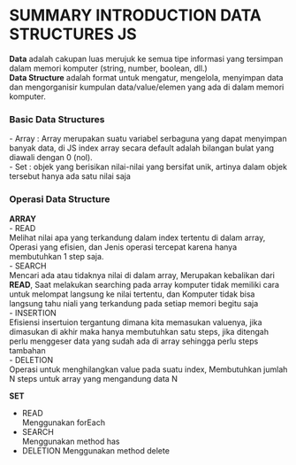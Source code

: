 <h1>SUMMARY INTRODUCTION DATA STRUCTURES JS</h1>

<b>Data</b> adalah cakupan luas merujuk ke semua tipe informasi yang tersimpan dalam memori komputer (string, number, boolean, dll.)<br>
<b>Data Structure</b> adalah format untuk mengatur, mengelola, menyimpan data dan mengorganisir kumpulan data/value/elemen yang ada di dalam memori komputer.

<h3>Basic Data Structures</h3>
- Array : Array merupakan suatu variabel serbaguna yang dapat menyimpan banyak data, di JS index array secara default adalah bilangan bulat yang diawali dengan 0 (nol).<br>
- Set :  objek yang berisikan nilai-nilai yang bersifat unik, artinya dalam objek tersebut hanya ada satu nilai saja

<h3>Operasi Data Structure</h3>
<b>ARRAY</b><br>
- READ<br>
Melihat nilai apa yang terkandung dalam index tertentu di dalam array, Operasi yang efisien, dan Jenis operasi tercepat karena hanya membutuhkan 1 step saja.<br>
- SEARCH<br>
Mencari ada atau tidaknya nilai di dalam array, Merupakan kebalikan dari <b>READ</b>, Saat melakukan searching pada array komputer tidak memiliki cara untuk melompat langsung ke nilai tertentu, dan Komputer tidak bisa langsung tahu niali yang terkandung pada setiap memori begitu saja<br>
- INSERTION<br>
Efisiensi insertuion tergantung dimana kita memasukan valuenya, jika dimasukan di akhir maka hanya membutuhkan satu steps, jika ditengah perlu menggeser data yang sudah ada di array sehingga perlu steps tambahan<br>
- DELETION<br>
Operasi untuk menghilangkan value pada suatu index, Membutuhkan jumlah N steps untuk array yang mengandung data N<br>

<b>SET</b><br>
- READ<br>
Menggunakan forEach<br>
- SEARCH<br>
Menggunakan method has<br>
- DELETION
Menggunakan method delete<br>


